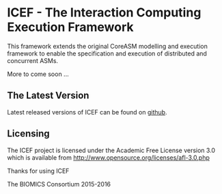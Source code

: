 ICEF - The Interaction Computing Execution Framework
====================================================

This framework extends the original CoreASM modelling and execution framework to enable the specification and execution of distributed and concurrent ASMs.

More to come soon ... 

The Latest Version
------------------

Latest released versions of ICEF can be found on [github](https://github.com/biomics/).

Licensing
---------
 
The ICEF project is licensed under the Academic Free License version 3.0 which is available from <http://www.opensource.org/licenses/afl-3.0.php>

Thanks for using ICEF

The BIOMICS Consortium
2015-2016

